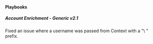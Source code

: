 
#### Playbooks

##### Account Enrichment - Generic v2.1

Fixed an issue where a username was passed from Context with a "<Domain>\ " prefix.
